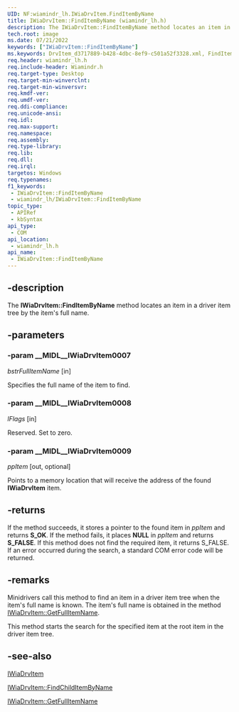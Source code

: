 ```yaml
---
UID: NF:wiamindr_lh.IWiaDrvItem.FindItemByName
title: IWiaDrvItem::FindItemByName (wiamindr_lh.h)
description: The IWiaDrvItem::FindItemByName method locates an item in a driver item tree by the item's full name.
tech.root: image
ms.date: 07/21/2022
keywords: ["IWiaDrvItem::FindItemByName"]
ms.keywords: DrvItem_d3717889-b428-4dbc-8ef9-c501a52f3328.xml, FindItemByName, FindItemByName method [Imaging Devices], FindItemByName method [Imaging Devices],IWiaDrvItem interface, IWiaDrvItem interface [Imaging Devices],FindItemByName method, IWiaDrvItem.FindItemByName, IWiaDrvItem::FindItemByName, image.iwiadrvitem_finditembyname, wiamindr_lh/IWiaDrvItem::FindItemByName
req.header: wiamindr_lh.h
req.include-header: Wiamindr.h
req.target-type: Desktop
req.target-min-winverclnt: 
req.target-min-winversvr: 
req.kmdf-ver: 
req.umdf-ver: 
req.ddi-compliance: 
req.unicode-ansi: 
req.idl: 
req.max-support: 
req.namespace: 
req.assembly: 
req.type-library: 
req.lib: 
req.dll: 
req.irql: 
targetos: Windows
req.typenames: 
f1_keywords:
 - IWiaDrvItem::FindItemByName
 - wiamindr_lh/IWiaDrvItem::FindItemByName
topic_type:
 - APIRef
 - kbSyntax
api_type:
 - COM
api_location:
 - wiamindr_lh.h
api_name:
 - IWiaDrvItem::FindItemByName
---
```


## -description

The **IWiaDrvItem::FindItemByName** method locates an item in a driver item tree by the item's full name.

## -parameters

### -param __MIDL__IWiaDrvItem0007

*bstrFullItemName* [in]

Specifies the full name of the item to find.

### -param __MIDL__IWiaDrvItem0008

*lFlags* [in]

Reserved. Set to zero.

### -param __MIDL__IWiaDrvItem0009

*ppItem* [out, optional]

Points to a memory location that will receive the address of the found **IWiaDrvItem** item.

## -returns

If the method succeeds, it stores a pointer to the found item in *ppItem* and returns **S_OK**. If the method fails, it places **NULL** in *ppItem* and returns **S_FALSE**. If this method does not find the required item, it returns S_FALSE. If an error occurred during the search, a standard COM error code will be returned.

## -remarks

Minidrivers call this method to find an item in a driver item tree when the item's full name is known. The item's full name is obtained in the method [IWiaDrvItem::GetFullItemName](./nf-wiamindr_lh-iwiadrvitem-getfullitemname.md).

This method starts the search for the specified item at the root item in the driver item tree.

## -see-also

[IWiaDrvItem](./nn-wiamindr_lh-iwiadrvitem.md)

[IWiaDrvItem::FindChildItemByName](./nf-wiamindr_lh-iwiadrvitem-findchilditembyname.md)

[IWiaDrvItem::GetFullItemName](./nf-wiamindr_lh-iwiadrvitem-getfullitemname.md)
